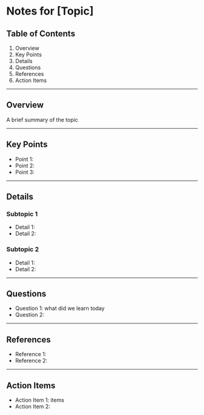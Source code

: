 # Notes for [Topic]

## Table of Contents
1. Overview
2. Key Points
3. Details
4. Questions
5. References
6. Action Items

---

## Overview
A brief summary of the topic

---

## Key Points
- Point 1: 
- Point 2: 
- Point 3: 

---

## Details
### Subtopic 1
- Detail 1: 
- Detail 2: 

### Subtopic 2
- Detail 1: 
- Detail 2: 

---

## Questions
- Question 1: what did we learn today
- Question 2: 

---

## References
- Reference 1: 
- Reference 2: 

---

## Action Items
- Action Item 1: items
- Action Item 2:

